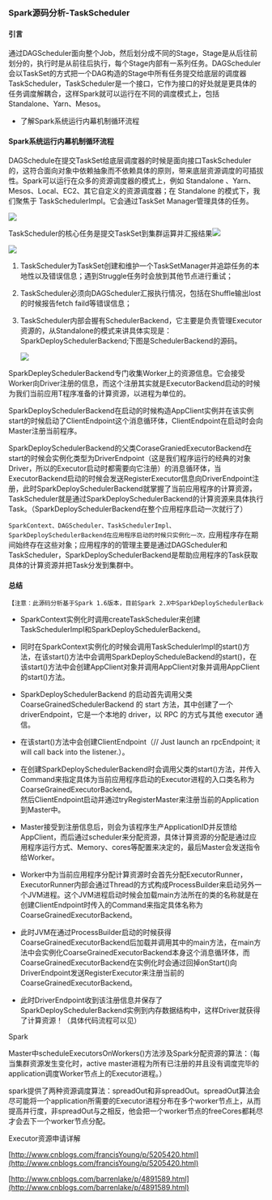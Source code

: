 ### Spark源码分析-TaskScheduler

#### 引言

通过DAGScheduler面向整个Job，然后划分成不同的Stage，Stage是从后往前划分的，执行时是从前往后执行，每个Stage内部有一系列任务。DAGScheduler会以TaskSet的方式把一个DAG构造的Stage中所有任务提交给底层的调度器TaskScheduler，TaskScheduler是一个接口，它作为接口的好处就是更具体的任务调度解耦合，这样Spark就可以运行在不同的调度模式上，包括Standalone、Yarn、Mesos。

* 了解Spark系统运行内幕机制循环流程

#### Spark系统运行内幕机制循环流程

DAGSchedule在提交TaskSet给底层调度器的时候是面向接口TaskScheduler的，这符合面向对象中依赖抽象而不依赖具体的原则，带来底层资源调度的可插拔性。Spark可以运行在众多的资源调度器的模式上，例如 Standalone 、Yarn、Mesos、Local、EC2、其它自定义的资源调度器；在 Standalone 的模式下，我们聚焦于 TaskSchedulerImpl。它会通过TaskSet Manager管理具体的任务。

![](http://images2015.cnblogs.com/blog/1005794/201702/1005794-20170228145217048-1432062156.png)

TaskScheduler的核心任务是提交TaskSet到集群运算并汇报结果![](http://images2015.cnblogs.com/blog/1005794/201703/1005794-20170301003410095-59554344.png)

![](http://images2015.cnblogs.com/blog/1005794/201703/1005794-20170301003611548-1528658067.png)

1. TaskScheduler为TaskSet创建和维护一个TaskSetManager并追踪任务的本地性以及错误信息；遇到Struggle任务时会放到其他节点进行重试；

2. TaskScheduler必须向DAGScheduler汇报执行情况，包括在Shuffle输出lost的时候报告fetch faild等错误信息；

3. TaskScheduler内部会握有SchedulerBackend，它主要是负责管理Executor资源的，从Standalone的模式来讲具体实现是：SparkDeploySchedulerBackend;下图是SchedulerBackend的源码。

   ![](file://C:\Users\user\Desktop\QQ截图20170906162757.png?lastModify=1504798729)

SparkDepleySchedulerBackend专门收集Worker上的资源信息。它会接受Worker向Driver注册的信息，而这个注册其实就是ExecutorBackend启动的时候为我们当前应用T程序准备的计算资源，以进程为单位的。

SparkDeploySchedulerBackend在启动的时候构造AppClient实例并在该实例start的时候启动了ClientEndpoint这个消息循环体，ClientEndpoint在启动时会向Master注册当前程序。

SparkDeploySchedulerBackend的父类CoraseGraniedExecutorBackend在start的时候会实例化类型为DriverEndpoint（这是我们程序运行的经典的对象Driver，所以的Executor启动时都需要向它注册）的消息循环体，当ExecutorBackend启动的时候会发送RegisterExecutor信息向DriverEndpoint注册，此时SparkDeploySchedulerBackend就掌握了当前应用程序的计算资源，TaskScheduler就是通过SparkDeploySchedulerBackend的计算资源来具体执行Task。（SparkDeploySchedulerBackend在整个应用程序启动一次就行了）

`SparkContext、DAGScheduler、TaskSchedulerImpl、SparkDeploySchedulerBackend在应用程序启动的时候只实例化一次，`应用程序存在期间始终存在这些对象；应用程序的的管理主要是通过DAGScheduler和TaskScheduler，SparkDeploySchedulerBackend是帮助应用程序的Task获取具体的计算资源并把Task分发到集群中。

#### 总结

```markdown
【注意：此源码分析基于Spark 1.6版本，目前Spark 2.X中SparkDeploySchedulerBackend 已改为 SparkStandaloneSchedulerBackend.】
```

* SparkContext实例化时调用createTaskScheduler来创建TaskSchedulerImpl和SparkDeploySchedulerBackend。
* 同时在SparkContext实例化的时候会调用TaskSchedulerImpl的start\(\)方法，在该start\(\)方法中会调用SparkDeployScheduleBackend的start\(\)，在该start\(\)方法中会创建AppClient对象并调用AppClient对象并调用AppClient的start\(\)方法。

* SparkDeploySchedulerBackend 的启动首先调用父类 CoarseGrainedSchedulerBackend 的 start 方法，其中创建了一个 driverEndpoint，它是一个本地的 driver，以 RPC 的方式与其他 executor 通信。

* 在该start\(\)方法中会创建ClientEndpoint（// Just launch an rpcEndpoint; it will call back into the listener.）。

* 在创建SparkDeploySchedulerBackend时会调用父类的start\(\)方法，并传入Command来指定具体为当前应用程序启动的Executor进程的入口类名称为CoarseGrainedExecutorBackend。  
  然后ClientEndpoint启动并通过tryRegisterMaster来注册当前的Application到Master中。

* Master接受到注册信息后，则会为该程序生产ApplicationID并反馈给AppClient，而后通过scheduler来分配资源，具体计算资源的分配是通过应用程序运行方式、Memory、cores等配置来决定的，最后Master会发送指令给Worker。

* Worker中为当前应用程序分配计算资源时会首先分配ExecutorRunner，ExecutorRunner内部会通过Thread的方式构成ProcessBuilder来启动另外一个JVM进程。这个JVM进程启动时候会加载main方法所在的类的名称就是在创建ClientEndpoint时传入的Command来指定具体名称为CoarseGrainedExecutorBackend。

* 此时JVM在通过ProcessBuilder启动的时候获得CoarseGrainedExecutorBackend后加载并调用其中的main方法，在main方法中会实例化CoarseGrainedExecutorBackend本身这个消息循环体，而CoarseGrainedExecutorBackend在实例化时会通过回掉onStart\(\)向DriverEndpoint发送RegisterExecutor来注册当前的CoarseGrainedExecutorBackend。

* 此时DriverEndpoint收到该注册信息并保存了SparkDeploySchedulerBackend实例到内存数据结构中，这样Driver就获得了计算资源！（具体代码流程可以见）

Spark

Master中scheduleExecutorsOnWorkers\(\)方法涉及Spark分配资源的算法：（每当集群资源发生变化时，active master进程为所有已注册的并且没有调度完毕的application调度Worker节点上的Executor进程。）

spark提供了两种资源调度算法：spreadOut和非spreadOut。spreadOut算法会尽可能将一个application所需要的Executor进程分布在多个worker节点上，从而提高并行度，非spreadOut与之相反，他会把一个worker节点的freeCores都耗尽才会去下一个worker节点分配。

Executor资源申请详解

[http://www.cnblogs.com/francisYoung/p/5205420.html](http://www.cnblogs.com/francisYoung/p/5205420.html)

[http://www.cnblogs.com/barrenlake/p/4891589.html](http://www.cnblogs.com/barrenlake/p/4891589.html)


